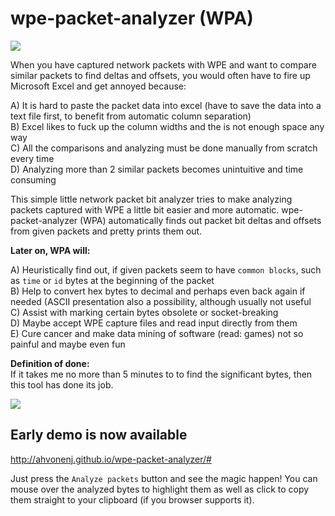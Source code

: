 # wpe-packet-analyzer (WPA)

![](https://raw.githubusercontent.com/ahvonenj/wpe-packet-analyzer/master/gh-res/wpe-bs.png)

When you have captured network packets with WPE and want to compare similar packets to find deltas and offsets, 
you would often have to fire up Microsoft Excel and get annoyed because:

A) It is hard to paste the packet data into excel (have to save the data into a text file first, to benefit from automatic column separation)  
B) Excel likes to fuck up the column widths and the is not enough space any way  
C) All the comparisons and analyzing must be done manually from scratch every time  
D) Analyzing more than 2 similar packets becomes unintuitive and time consuming

This simple little network packet bit analyzer tries to make analyzing packets captured with WPE a little bit easier and more automatic. 
wpe-packet-analyzer (WPA) automatically finds out packet bit deltas and offsets from given packets and pretty prints them out. 

**Later on, WPA will:**

A) Heuristically find out, if given packets seem to have `common blocks`, such as `time` or `id` bytes at the beginning of the packet  
B) Help to convert hex bytes to decimal and perhaps even back again if needed (ASCII presentation also a possibility, although usually not useful  
C) Assist with marking certain bytes obsolete or socket-breaking  
D) Maybe accept WPE capture files and read input directly from them  
E) Cure cancer and make data mining of software (read: games) not so painful and maybe even fun

**Definition of done:**  
If it takes me no more than 5 minutes to to find the significant bytes,  then this tool has done its job.

![](https://raw.githubusercontent.com/ahvonenj/wpe-packet-analyzer/master/gh-res/wpa-awesome.png)

## Early demo is now available 

http://ahvonenj.github.io/wpe-packet-analyzer/#

Just press the `Analyze packets` button and see the magic happen! You can mouse over the analyzed bytes to highlight them as well as click to copy them straight to your clipboard (if you browser supports it).
